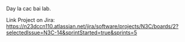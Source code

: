 Day la cac bai lab.

Link Project on Jira: https://n23dccn110.atlassian.net/jira/software/projects/N3C/boards/2?selectedIssue=N3C-14&sprintStarted=true&sprints=5

